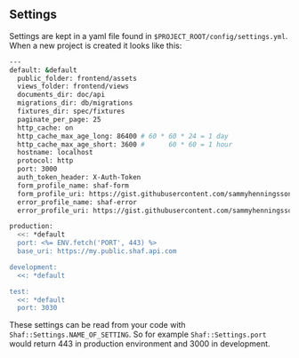 ## Settings
Settings are kept in a yaml file found in `$PROJECT_ROOT/config/settings.yml`. When a new project is created it looks like this:
```sh
---
default: &default
  public_folder: frontend/assets
  views_folder: frontend/views
  documents_dir: doc/api
  migrations_dir: db/migrations
  fixtures_dir: spec/fixtures
  paginate_per_page: 25
  http_cache: on
  http_cache_max_age_long: 86400 # 60 * 60 * 24 = 1 day
  http_cache_max_age_short: 3600 #      60 * 60 = 1 hour
  hostname: localhost
  protocol: http
  port: 3000
  auth_token_header: X-Auth-Token
  form_profile_name: shaf-form
  form_profile_uri: https://gist.githubusercontent.com/sammyhenningsson/39c8aafeaf60192b082762cbf3e08d57/raw/shaf-form.md
  error_profile_name: shaf-error
  error_profile_uri: https://gist.githubusercontent.com/sammyhenningsson/049d10e2b8978059cde104fc5d6c2d52/raw/shaf-error.md

production:
  <<: *default
  port: <%= ENV.fetch('PORT', 443) %>
  base_uri: https://my.public.shaf.api.com

development:
  <<: *default

test:
  <<: *default
  port: 3030
```
These settings can be read from your code with `Shaf::Settings.NAME_OF_SETTING`. So for example `Shaf::Settings.port` would return 443 in production environment and 3000 in development.
